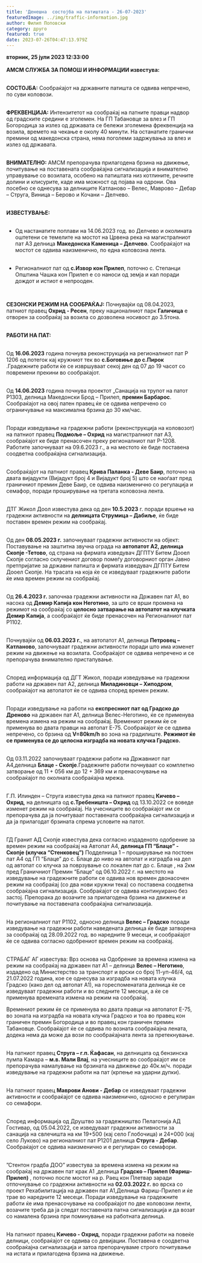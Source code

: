 ```yaml
---
title: 'Денешна  состојба на патиштата - 26-07-2023'
featuredImage: ../img/traffic-information.jpg
author: Филип Поповски
category: друго
featured: true
date: 2023-07-26T04:47:13.979Z
---
```

<b class="golemi_bukvi">вторник, 25 јули 2023 12:33:00</b><br><br>
<b>АМСМ СЛУЖБА ЗА ПОМОШ И ИНФОРМАЦИИ известува:</b><br><br>

<b>СОСТОЈБА:</b> Сообраќајот на државните патишта се одвива непречено, по суви коловози.<br><br>

<b>ФРЕКВЕНЦИЈА:</b> Интензитетот на сообраќај на патните правци надвор од градските средини е зголемен. На ГП Табановце за влез и ГП Богородица за излез од државата се бележи зголемена фреквенција на возила, времето на чекање е околу 40 минути. На останатите гранични премини од македонска страна, нема поголеми задржувања за влез и излез од државата.<br><br>

<b>ВНИМАТЕЛНО:</b> АМСМ препорачува прилагодена брзина на движење, почитување на поставената сообраќајна сигнализација и внимателно управување со возилата, особено на патиштата низ котлините, речните долини и клисурите, каде има можност од појава на одрони. Ова посебно се однесува за делниците Катланово – Велес, Маврово – Дебар – Струга, Виница – Берово и Кочани – Делчево.<br><br>

<b>ИЗВЕСТУВАЊЕ:</b><br><br> <ul><li>Од настанатите поплави на 14.06.2023 год. во Делчево и околината оштетени се темелите на мостот на Црвена река на магистралниот пат А3 делница <b>Македонска Каменица – Делчево</b>. Сообраќајот на мостот се одвива наизменично, по една коловозна лента.</li><br>

<li>Регионалниот пат од <b>с.Извор кон Прилеп</b>, поточно с. Степанци Општина Чашка кон Прилеп е со наноси од земја и кал поради дождот и истиот е непрооден.</li></ul><br>

<b>СЕЗОНСКИ РЕЖИМ НА СООБРАЌАЈ:</b> Почнувајќи од 08.04.2023, патниот правец <b>Охрид - Ресен</b>, преку националниот парк <b>Галичица</b> е отворен за сообраќај за возила со дозволена носивост до 3.5тона.<br><br>

<b>РАБОТИ НА ПАТ:</b><br><br>


Од <b>16.06.2023</b> година почнува реконструкција на регионалниот пат Р 1206 од потегок кај кружниот тек во <b>с.Боговиње до с.Пирок</b> .Градежните работи ќе се извршуваат секој ден од 07 до 19 часот со повремени прекини во сообраќајот.<br><br>

Од <b>14.06.2023</b> година почнува проектот „Санација на трупот на патот Р1303, делница Македонски Брод – Прилеп, <b>премин Барбаpос</b>. Сообраќајот на овој патен правец ќе се одвива непречено со ограничување на максимална брзина до 30 км/час. <br><br>

Поради изведување на градежни работи (реконструкција на коловозот) на патниот правец <b>Подмоље – Охрид</b> на магистралниот пат А3, сообраќајот ке биде пренасочен преку регионалниот пат Р-1208. Работите започнуваат на 09.6.2023 г., а на местото ќе биде поставена соодветна сообраќајна сигнализација.<br><br>

Сообраќајот на патниот правец <b>Крива Паланка - Деве Баир</b>, поточно на двата вијадукти  (Вијадукт број 4 и Вијадукт број 5) што се наоѓаат пред граничниот премин Деве Баир, се одвива наизменично со регулација и семафор, поради проширување на третата коловозна лента.<br><br>

ДТГ Жикол Доол известува дека од ден <b>10.5.2023</b> г. поради вршење на градежни активности на <b>делницата Струмица – Дабиље</b>, ќе биде поставен времен режим на сообраќај.<br><br>

Од ден <b>08.05.2023 г.</b> започнуваат градежни активности на објект: Поставување на заштитна звучна ограда на <b>автопатот А2, делница Скопје -Тетово</b>, од страна на фирмата изведувач ДГПТУ Битем Дооел Скопје согласно склучениот договор помеѓу договорниот орган Јавно претпријатие за државни патишта и фирмата изведувач ДГПТУ Битем Дооел Скопје. На трасата на која ќе се изведуваат градежните работи ќе има времен режим на сообраќај. <br><br>

Од <b>26.4.2023 г. </b> започнаа градежни активности на Државен пат А1, во насока од <b>Демир Капија кон Неготино</b>, за што се врши промена на режимот на сообраќај со  <b>целосно затварање на автопатот на клучката Демир Капија</b>, а сообраќајот ќе биде пренасочен на Регионалниот пат Р1102.<br><br>

Почнувајќи од <b>06.03.2023 г.</b>, на автопатот А1, делница <b>Петровец – Катланово</b>, започнуваат градежни активности поради што има изменет режим на движење на возилата. Сообраќајот се одвива непречено и се препорачува внимателно пристапување.<br><br>

Според информација од ДГТ Жикол, поради изведување на градежни работи на државен пат А2, делница <b>Миладиновци – Хиподром</b>, сообраќајот на автопатот ќе се одвива според времен режим.<br><br>

Поради изведување на работи на <b>експресниот пат од Градско до Дреново</b> на државен пат А1, делница Велес-Неготино, ќе се применува времена измена на режим на сообраќај. Времениот режим ќе се применува во двата правци на автопат Е-75. Сообраќајот ќе се одвива непречено, со брзина од <b>V=80km/h</b> во зона на градилиште. <b>Режимот ќе се применува се до целосна изградба на новата клучка Градско.<br><br>

</b>Од 03.11.2022 започнуваат градежни работи на Државниот пат А4,делница <b>Блаце - Скопје</b>.Градежните работи почнуваат со комплетно затворање од 11 + 056 км до 12 + 369 км и пренасочување на сообраќајот по околната сообраќајна мрежа.<br><br>

 Г.П. Илинден – Струга  известува  дека на патниот правец <b>Кичево – Охрид</b>, на делницата од <b>с.Требеништа – Охрид</b> од 13.10.2022 се воведe изменет режим на сообраќај. На учесниците во сообраќајот им се препорачува  да ја почитуваат поставената сообраќајна сигнализација и да ја прилагодат брзината спрема условите на патот.<br><br>

ГД Гранит АД Скопје известува дека согласно издаденото одобрение за времен режим на сообраќај на 
Aвтопат А4, <b>делница ГП “Блаце” - Скопје (клучка “Стенковец”)</b> Подделница 1 – 
проширување на постоен пат А4 од ГП “Блаце” до с. Блаце до ниво на автопат и изградба на дел од автопат со клучка за поврзување со локален пат до с. Блаце , 
на 2км пред Граничниот Премин “Блаце”  од 06.10.2022 г. на местото на изведување на градежните работи се одвива нов времен двонасочен режим на сообраќај (со два нови кружни тека)  со поставена соодветна сообраќајна сигнализација. 
Сообраќајот се одвива континуирано без застој. Препорака до возачите за прилагодена брзина на движење и почитување на поставената сообраќајна сигнализација.<br><br>


На регионалниот пат Р1102, односно делница <b>Велес – Градскo</b> поради изведување на  градежни работи наведената делница ќе биде затворена за сообраќај од 28.09.2022 год. во наредните 9 месеци, и сообраќајот ќе се одвива согласно одобрениот времен режим на сообраќај.<br><br>


СТРАБАГ АГ известува: Врз основа на Одобрение за времена измена на режим на сообраќај на државен пат А1 – делница <b>Велес – Неготино</b>, издадено од Министерство за транспорт и врски со број 11-уп-46/4, од 21.07.2022 година, кое се однесува за изградба на новата клучка Градско (како дел од автопат А1), на гореспоменатата делница ќе се изведуваат градежни работи и во следните 12 месеци, а ќе се применува времената измена на режим на сообраќај.

Времениот режим ќе се применува во двата правци на автопатот Е-75, во зоната на изградба на новата клучка Градско и тоа во правец кон граничен премин Богородица и во правец кон граничен премин Табановце. Сообраќајот ќе се одвива по возната сообраќајна лената, додека нема да може да вози по сообраќајната лента за претекнување.<br><br>

На патниот правец <b>Струга – г.п. Ќафасан</b>, на делницата од бензинска пумпа Камара – <b>м.в. Мали Влај</b>, на учесниците во сообраќајот им се препорачува намалување на брзината на движење до 40к.м/ч. поради изведување на градежни работи на пат (крпење на ударни дупки).<br><br>

На патниот правец <b>Маврови Анови - Дебар</b> се изведуваат градежни активности и сообраќајот се одвива наизмeнично, односно е регулиран со семафори.<br><br>

Според информација од Друштво за градежништво Пелагонија АД Гостивар, од 05.04.2022, се изведуваат градежни активности за санација на свлечишта на км 19+500 (кај село Глобочица) и 24+000 (кај село Луково) на регионалниот пат Р1201 делница <b>Струга - Дебар</b>. Сообраќајот се одвива наизменично и е регулиран со семафори.<br><br>


”Стентон градба ДОО” известува за времена измена на режим на сообраќај на државен пат крак А1 ,делница <b>Градско – Прилеп (Фариш-Прилеп)</b> , поточно после мостот на р. Раец кон Плетвар заради отпочнување со градежни активности на <b>02.03.2022 г.</b> во врска со проект Рехабилитација на државен пат А1,Делница Фариш-Прилеп и ќе трае во наредните 12 месеци. Поради изведување на градежните работи ќе има пренасочување на сообраќајот по две коловозни ленти, возачите треба да ја следат поставената патна сигнализација и да возат со намалена брзина при поминување на работната делница.<br><br>

На патниот правец <b>Кичево - Охрид</b>, поради градежни работи на повеќе делници, сообраќајот се одвива со девијации. Поставена е соодветна сообраќајна сигнализација и затоа препорачуваме строго почитување на истата и прилагодена брзина на движење. <br><br>



 
